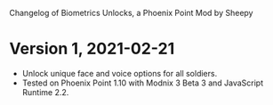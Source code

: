 Changelog of Biometrics Unlocks, a Phoenix Point Mod by Sheepy

# Version 1, 2021-02-21

* Unlock unique face and voice options for all soldiers.
* Tested on Phoenix Point 1.10 with Modnix 3 Beta 3 and JavaScript Runtime 2.2.